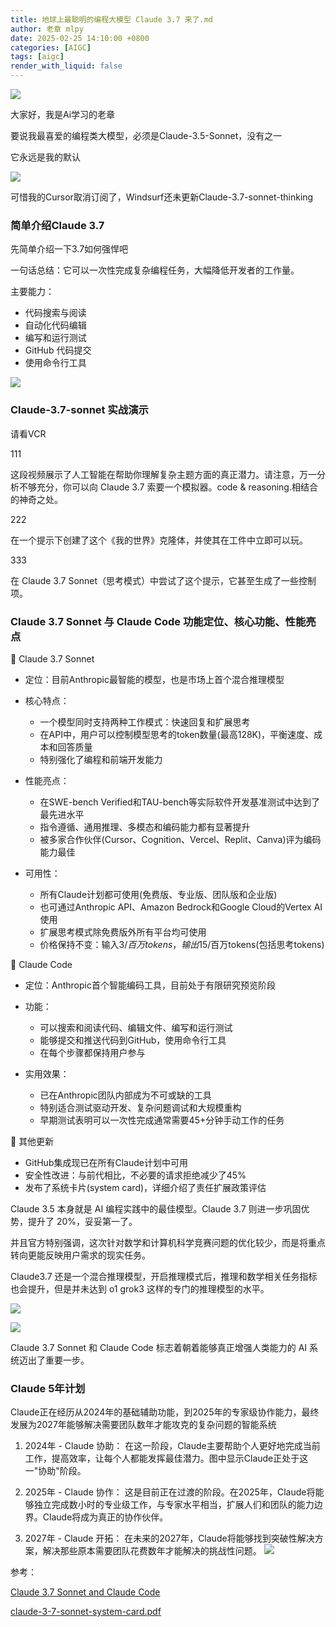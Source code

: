 ```yaml
---
title: 地球上最聪明的编程大模型 Claude 3.7 来了.md
author: 老章 mlpy
date: 2025-02-25 14:10:00 +0800
categories: [AIGC]
tags: [aigc]
render_with_liquid: false
---
```


![](https://r2blog.zhanglearning.com/2025/02/38e101267c75b34ce69892eded78eefe.png)


大家好，我是Ai学习的老章

要说我最喜爱的编程类大模型，必须是Claude-3.5-Sonnet，没有之一

它永远是我的默认

![](https://r2blog.zhanglearning.com/2025/02/f641b886b52051db8d068101203831f2.png)


可惜我的Cursor取消订阅了，Windsurf还未更新Claude-3.7-sonnet-thinking

### 简单介绍Claude 3.7

先简单介绍一下3.7如何强悍吧

一句话总结：它可以一次性完成复杂编程任务，大幅降低开发者的工作量。

主要能力：

- 代码搜索与阅读
- 自动化代码编辑
- 编写和运行测试
- GitHub 代码提交
- 使用命令行工具


![](https://r2blog.zhanglearning.com/2025/02/710e8bfab67d1ffd3fc78c21d46c0561.png)

### Claude-3.7-sonnet 实战演示

请看VCR


111

这段视频展示了人工智能在帮助你理解复杂主题方面的真正潜力。请注意，万一分析不够充分，你可以向 Claude 3.7 索要一个模拟器。code & reasoning.相结合的神奇之处。

222

在一个提示下创建了这个《我的世界》克隆体，并使其在工件中立即可以玩。



333

在 Claude 3.7 Sonnet（思考模式）中尝试了这个提示，它甚至生成了一些控制项。

### Claude 3.7 Sonnet 与 Claude Code 功能定位、核心功能、性能亮点

📢 Claude 3.7 Sonnet
- 定位：目前Anthropic最智能的模型，也是市场上首个混合推理模型
- 核心特点：
  - 一个模型同时支持两种工作模式：快速回复和扩展思考
  - 在API中，用户可以控制模型思考的token数量(最高128K)，平衡速度、成本和回答质量
  - 特别强化了编程和前端开发能力

- 性能亮点：
  - 在SWE-bench Verified和TAU-bench等实际软件开发基准测试中达到了最先进水平
  - 指令遵循、通用推理、多模态和编码能力都有显著提升
  - 被多家合作伙伴(Cursor、Cognition、Vercel、Replit、Canva)评为编码能力最佳

- 可用性：
  - 所有Claude计划都可使用(免费版、专业版、团队版和企业版)
  - 也可通过Anthropic API、Amazon Bedrock和Google Cloud的Vertex AI使用
  - 扩展思考模式除免费版外所有平台均可使用
  - 价格保持不变：输入$3/百万tokens，输出$15/百万tokens(包括思考tokens)

📢 Claude Code
- 定位：Anthropic首个智能编码工具，目前处于有限研究预览阶段
- 功能：
  - 可以搜索和阅读代码、编辑文件、编写和运行测试
  - 能够提交和推送代码到GitHub，使用命令行工具
  - 在每个步骤都保持用户参与

- 实用效果：
  - 已在Anthropic团队内部成为不可或缺的工具
  - 特别适合测试驱动开发、复杂问题调试和大规模重构
  - 早期测试表明可以一次性完成通常需要45+分钟手动工作的任务

📢 其他更新
- GitHub集成现已在所有Claude计划中可用
- 安全性改进：与前代相比，不必要的请求拒绝减少了45%
- 发布了系统卡片(system card)，详细介绍了责任扩展政策评估

Claude 3.5 本身就是 AI 编程实践中的最佳模型。Claude 3.7 则进一步巩固优势，提升了 20%，妥妥第一了。

并且官方特别强调，这次针对数学和计算机科学竞赛问题的优化较少，而是将重点转向更能反映用户需求的现实任务。

Claude3.7 还是一个混合推理模型，开启推理模式后，推理和数学相关任务指标也会提升，但是并未达到 o1 grok3 这样的专门的推理模型的水平。


![](https://r2blog.zhanglearning.com/2025/02/bd2166e7af3bbb434551067192124895.png)



![](https://r2blog.zhanglearning.com/2025/02/c897c45706f644b2d23d82900dc4df8f.png)


Claude 3.7 Sonnet 和 Claude Code 标志着朝着能够真正增强人类能力的 AI 系统迈出了重要一步。

### Claude 5年计划

Claude正在经历从2024年的基础辅助功能，到2025年的专家级协作能力，最终发展为2027年能够解决需要团队数年才能攻克的复杂问题的智能系统

1. 2024年 - Claude 协助：
   在这一阶段，Claude主要帮助个人更好地完成当前工作，提高效率，让每个人都能发挥最佳潜力。图中显示Claude正处于这一"协助"阶段。

2. 2025年 - Claude 协作：
   这是目前正在过渡的阶段。在2025年，Claude将能够独立完成数小时的专业级工作，与专家水平相当，扩展人们和团队的能力边界。Claude将成为真正的协作伙伴。

3. 2027年 - Claude 开拓：
   在未来的2027年，Claude将能够找到突破性解决方案，解决那些原本需要团队花费数年才能解决的挑战性问题。
![](https://r2blog.zhanglearning.com/2025/02/358cc9ced1f7521babd008e6e82da682.png)




参考：



[Claude 3.7 Sonnet and Claude Code](https://www.anthropic.com/news/claude-3-7-sonnet)

[claude-3-7-sonnet-system-card.pdf](https://assets.anthropic.com/m/785e231869ea8b3b/original/claude-3-7-sonnet-system-card.pdf)